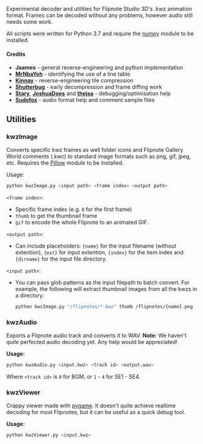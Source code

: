 Experimental decoder and utilities for Flipnote Studio 3D's .kwz animation format. Frames can be decoded without any problems, however audio still needs some work.

All scripts were written for Python 3.7 and require the [numpy](http://www.numpy.org/) module to be installed.

#### Credits

* **Jaames** - general reverse-engineering and python implementation
* **[MrNbaYoh](https://github.com/MrNbaYoh)** - identifying the use of a line table
* **[Kinnay](https://github.com/Kinnay)** - reverse-engineering tile compression
* **[Shutterbug](https://github.com/shutterbug2000)** - early decompression and frame diffing work
* **[Stary](https://github.com/stary2001)**, **[JoshuaDoes](https://github.com/JoshuaDoes)** and **[thejsa](https://github.com/thejsa)** - debugging/optimisation help
* **[Sudofox](https://github.com/sudofox)** - audio format help and comment sample files

## Utilities

### kwzImage

Converts specific kwz frames as well folder icons and Flipnote Gallery World comments (.kwc) to standard image formats such as png, gif, jpeg, etc. Requires the [Pillow](https://pillow.readthedocs.io/en/5.2.x/) module to be installed.

Usage: 

```bash
python kwzImage.py <input path> <frame index> <output path>
```

`<frame index>`:
  
 * Specific frame index (e.g. `0` for the first frame)
 * `thumb` to get the thumbnail frame
 * `gif` to encode the whole Flipnote to an animated GIF.

`<output path>`:

 * Can include placeholders: `{name}` for the input filename (without extention), `{ext}` for input extention, `{index}` for the item index and `{dirname}` for the input file directory.

`<input path>`:

 * You can pass glob patterns as the input filepath to batch convert. For example, the following will extract thumbnail images from all the kwzs in a directory:

	```bash
	python kwzImage.py "/flipnotes/*.kwz" thumb /flipnotes/{name}.png
	```
    
### kwzAudio

Exports a Flipnote audio track and converts it to WAV. **Note:** We haven't *quite* perfected audio decoding yet. Any help would be appreciated!

**Usage:**

```bash
python kwzAudio.py <input.kwz> <track id> <output.wav>
```

Where `<track id>` is `0` for BGM, or `1` - `4` for SE1 - SE4.

### kwzViewer

Crappy viewer made with [pygame](https://www.pygame.org/news). It doesn't quite achieve realtime decoding for most Flipnotes, but it can be useful as a quick debug tool.

**Usage:**

```bash
python kwzViewer.py <input.kwz>
```